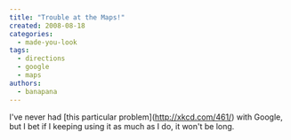 ```yaml
---
title: "Trouble at the Maps!"
created: 2008-08-18
categories: 
  - made-you-look
tags: 
  - directions
  - google
  - maps
authors: 
  - banapana
---
```


I've never had \[this particular problem\](http://xkcd.com/461/) with Google, but I bet if I keeping using it as much as I do, it won't be long.
